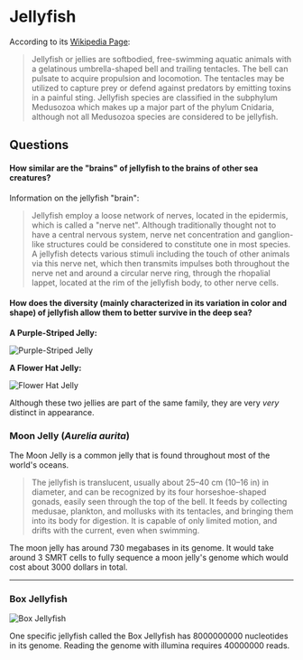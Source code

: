 Jellyfish
========

According to its [Wikipedia Page](https://en.wikipedia.org/wiki/Jellyfish):
> Jellyfish or jellies are softbodied, free-swimming aquatic animals with a gelatinous umbrella-shaped bell and trailing tentacles. The bell can pulsate to acquire propulsion and locomotion. The tentacles may be utilized to capture prey or defend against predators by emitting toxins in a painful sting. Jellyfish species are classified in the subphylum Medusozoa which makes up a major part of the phylum Cnidaria, although not all Medusozoa species are considered to be jellyfish.


Questions
--------
#### How similar are the "brains" of jellyfish to the brains of other sea creatures?  

Information on the jellyfish "brain":
>Jellyfish employ a loose network of nerves, located in the epidermis, which is called a "nerve net". Although traditionally thought not to have a central nervous system, nerve net concentration and ganglion-like structures could be considered to constitute one in most species. A jellyfish detects various stimuli including the touch of other animals via this nerve net, which then transmits impulses both throughout the nerve net and around a circular nerve ring, through the rhopalial lappet, located at the rim of the jellyfish body, to other nerve cells.

#### How does the diversity (mainly characterized in its variation in color and shape) of jellyfish allow them to better survive in the deep sea?

**A Purple-Striped Jelly:**

![Purple-Striped Jelly](https://upload.wikimedia.org/wikipedia/commons/f/f1/Chrysaora_Colorata.jpg "Purple-Striped Jelly")

**A Flower Hat Jelly:**

![Flower Hat Jelly](https://upload.wikimedia.org/wikipedia/commons/2/2d/Olindias_formosa1.jpg "Flower Hat Jelly")

Although these two jellies are part of the same family, they are very *very* distinct in appearance.

### Moon Jelly (*Aurelia aurita*)

The Moon Jelly is a common jelly that is found throughout most of the world's oceans.
> The jellyfish is translucent, usually about 25–40 cm (10–16 in) in diameter, and can be recognized by its four horseshoe-shaped gonads, easily seen through the top of the bell. It feeds by collecting medusae, plankton, and mollusks with its tentacles, and bringing them into its body for digestion. It is capable of only limited motion, and drifts with the current, even when swimming.

The moon jelly has around 730 megabases in its genome. It would take around 3 SMRT cells to fully sequence a moon jelly's genome which would cost about 3000 dollars in total. 

___
### Box Jellyfish

![Box Jellyfish](https://upload.wikimedia.org/wikipedia/commons/b/bc/Avispa_marina_cropped.png "Box Jellyfish")

One specific jellyfish called the Box Jellyfish has 8000000000 nucleotides in its genome. Reading the genome with illumina requires 40000000 reads.  
